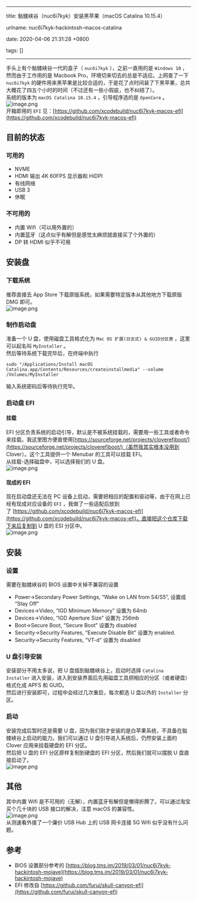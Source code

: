 
---

title: 骷髅峡谷（nuc6i7kyk）安装黑苹果（macOS Catalina 10.15.4）

urlname: nuc6i7kyk-hackintosh-macos-catalina

date: 2020-04-06 21:31:28 +0800

tags: []

---
手头上有个骷髅峡谷一代的盒子（ `nuc6i7kyk` ），之前一直用的是 `Windows 10` ，然而由于工作用的是 Macbook Pro，环境切来切去的总是不适应。上网查了一下 `nuc6i7kyk` 的硬件用来黑苹果是比较合适的，于是花了点时间装了下黑苹果，总共大概花了四五个小时的时间（不过还有一些小瑕疵，也不纠结了）。<br />
系统的版本为 `macOS Catalina 10.15.4` ，引导程序选的是 `OpenCore` 。<br />![image.png](/images/assets/1586185011143-7e282c51-7177-424e-a425-382d84b2ade1.png)<br />开箱即用的 `EFI` 见：[https://github.com/xcodebuild/nuc6i7kyk-macos-efi](https://github.com/xcodebuild/nuc6i7kyk-macos-efi)
<a name="sYdO5"></a>
## 目前的状态
<a name="4tbQ1"></a>
### 可用的

- NVME
- HDMI 输出 4K 60FPS 显示器和 HiDPI
- 有线网络
- USB 3
- 休眠
<a name="6fkX7"></a>
### 不可用的

- 内置 Wifi（可以用外置的）
- 内置蓝牙（这点似乎有解但是感觉太麻烦就直接买了个外置的）
- DP 转 HDMI 似乎不可用
<a name="Ag4L9"></a>
## 安装盘
<a name="5Z4cI"></a>
### 下载系统
推荐直接去 App Store 下载原版系统，如果需要特定版本从其他地方下载原版 DMG 即可。<br />![image.png](/images/assets/1586183581819-c83c88be-5ef0-43d9-81ec-af7b5f70ddec.png)
<a name="mId7n"></a>
### 制作启动盘
准备一个 U 盘，使用磁盘工具格式化为 `Mac OS 扩展(日志式) & GUID分区表` ，这里可以起名叫 `MyInstaller` 。<br />
然后等待系统下载完毕后，在终端中执行
```shell
sudo "/Applications/Install macOS Catalina.app/Contents/Resources/createinstallmedia" --volume /Volumes/MyInstaller
```
输入系统密码后等待执行完毕。
<a name="nT50q"></a>
### 启动盘 EFI
<a name="w8h49"></a>
#### 挂载
EFI 分区负责系统的启动引导，默认是不被系统挂载的，需要用一些工具或者命令来挂载。我这里图方便直使用[https://sourceforge.net/projects/cloverefiboot/](https://sourceforge.net/projects/cloverefiboot/)（虽然我其实根本没用到 Clover）。这个工具提供一个 Menubar 的工具可以挂载 EFI。<br />
从挂载-选择磁盘中，可以选择我们的 U 盘。<br />![image.png](/images/assets/1586185724701-e62184fc-7a10-42c8-ac94-3257c4acdb0d.png)
<a name="ljhj9"></a>
#### 现成的 EFI
现在启动盘还无法在 PC 设备上启动，需要把相应的配置和驱动等，由于在网上已经有现成对应设备的 `EFI` ，我做了一些适配后放到了 [https://github.com/xcodebuild/nuc6i7kyk-macos-efi](https://github.com/xcodebuild/nuc6i7kyk-macos-efi)，直接把这个仓库下载下来后复制到 U 盘的 ESI 分区中。<br />![image.png](/images/assets/1586184558636-5747aec5-59fe-4c6b-9b26-4fdc51367bae.png)
<a name="lmYIL"></a>
## 安装
<a name="ayhl6"></a>
### 设置
需要在骷髅峡谷的 BIOS 设置中关掉不兼容的设置

- Power->Secondary Power Settings, “Wake on LAN from S4/S5”, 设置成 “Stay Off”
- Devices->Video, “IGD Minimum Memory” 设置为 64mb
- Devices->Video, “IGD Aperture Size” 设置为 256mb
- Boot->Secure Boot, “Secure Boot” 设置为 disabled
- Security->Security Features, “Execute Disable Bit” 设置为 enabled.
- Security->Security Features, “VT-d” 设置为 disabled
<a name="feYmw"></a>
### U 盘引导安装
安装部分不用太多说，把 U 盘插到骷髅峡谷上，启动时选择 `Catalina Installer` 进入安装，进入到安装界面后先用磁盘工具把相应的分区（或者硬盘）格式化成 APFS 和 GUID。<br />
然后进行安装即可，过程中会经过几次重启，每次都选 U 盘以外的 `Installer` 分区。
<a name="5i8j8"></a>
### 启动
安装完成后暂时还是需要 U 盘，因为我们刚才安装的是白苹果系统，不具备在骷髅峡谷上启动的能力。我们可以通过 U 盘引导进入系统后，仍然安装上面的 Clover 应用来挂载硬盘的 EFI 分区。<br />
然后把 U 盘的 EFI 分区原样复制到硬盘的 EFI 分区，然后我们就可以摆脱 U 盘直接启动了。<br />![image.png](/images/assets/1586183143410-ed293857-c3b0-4af5-aa64-09d6ae8b748b.png)
<a name="CgIF8"></a>
## 其他
其中内置 Wifi 是不可用的（无解），内置蓝牙有解但是懒得折腾了。可以通过淘宝买个几十块的 USB 接口的解决，注意 macOS 的兼容性。<br />
![image.png](/images/assets/1586185139192-a8f45e9a-5811-4b36-8c2b-c1f25f77b0a1.png)<br />
从测速看外接了一个廉价 USB Hub 上的 USB 网卡连接 5G Wifi 似乎没有什么问题。
<a name="URUlc"></a>
## 参考

- BIOS 设置部分参考的 [https://blog.tms.im/2019/03/01/nuc6i7kyk-hackintosh-mojave](https://blog.tms.im/2019/03/01/nuc6i7kyk-hackintosh-mojave)
- EFI 修改自 [https://github.com/furui/skull-canyon-efi](https://github.com/furui/skull-canyon-efi)

